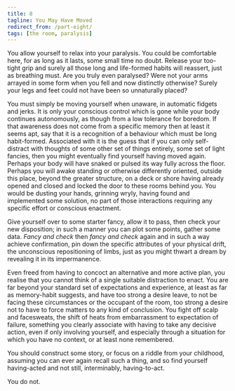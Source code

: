 ```yaml
---
title: 8
tagline: You May Have Moved
redirect_from: /part-eight/
tags: [the room, paralysis]
---
```


You allow yourself to relax into your paralysis.  You could be comfortable here, for as long as it lasts, some small time no doubt. Release your too-tight grip and surely all those long and life-formed habits will reassert, just as breathing must. Are you truly even paralysed?  Were not your arms arrayed in some form when you fell and now distinctly otherwise?  Surely your legs and feet could not have been so unnaturally placed?

You must simply be moving yourself when unaware, in automatic fidgets and jerks.  It is only your conscious control which is gone while your body continues autonomously, as though from a low tolerance for boredom. If that awareness does not come from a specific memory then at least it seems apt, say that it is a recognition of a behaviour which must be long habit-formed.  Associated with it is the guess that if you can only self-distract with thoughts of some other set of things entirely, some set of light fancies, then you might eventually find yourself having moved again. Perhaps your body will have snaked or pulsed its way fully across the floor.  Perhaps you will awake standing or otherwise differently oriented, outside this place, beyond the greater structure, on a deck or shore having already opened and closed and locked the door to these rooms behind you. You would be dusting your hands, grinning wryly, having found and implemented some solution, no part of those interactions requiring any specific effort or conscious enactment.

Give yourself over to some starter fancy, allow it to pass, then check your new disposition; in such a manner you can plot some points, gather some data. _Fancy and check_ then _fancy and check_ again and in such a way achieve confirmation, pin down the specific attributes of your physical drift, the unconscious repositioning of limbs, just as you might thwart a dream by revealing it in its impermanence.

Even freed from having to concoct an alternative and more active plan, you realise that you cannot think of a single suitable distraction to enact. You are far beyond your standard set of expectations and experience, at least as far as memory-habit suggests, and have too strong a desire leave, to not be facing these circumstances or the occupant of the room, too strong a desire not to have to force matters to any kind of conclusion.  You fight off scalp and facesweats, the shift of heats from embarrassment to expectation of failure, something you clearly associate with having to take any decisive action, even if only involving yourself, and especially through a situation for which you have no context, or at least none remembered.

You should construct some story, or focus on a riddle from your childhood, assuming you can ever again recall such a thing, and so find yourself having-acted and not still, interminably, having-to-act.

You do not.
